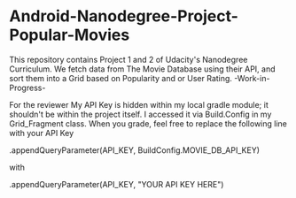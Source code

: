 # Android-Nanodegree-Project-Popular-Movies
This repository contains Project 1 and 2 of Udacity's Nanodegree Curriculum. We fetch data from The Movie Database using their API, and sort them into a Grid based on Popularity and or User Rating. -Work-in-Progress-

For the reviewer
My API Key is hidden within my local gradle module; it shouldn't be within the project itself. I accessed it via Build.Config in my Grid_Fragment class.
When you grade, feel free to replace the following line with your API Key

.appendQueryParameter(API_KEY, BuildConfig.MOVIE_DB_API_KEY)

with

.appendQueryParameter(API_KEY, "YOUR API KEY HERE")